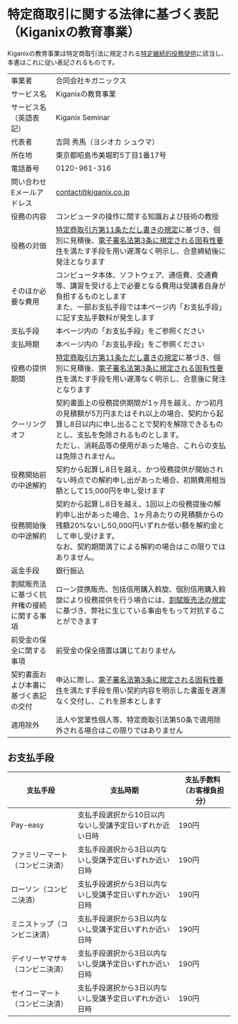 # 特定商取引に関する法律に基づく表記（Kiganixの教育事業）

Kiganixの教育事業は特定商取引法に規定される[特定継続的役務提供](https://www.no-trouble.caa.go.jp/what/continuousservices/)に該当し、本書はこれに従い表記されるものです。

|   |   |
|---|---|
| 事業者 | 合同会社キガニックス |
| サービス名 | Kiganixの教育事業 |
| サービス名（英語表記） | Kiganix Seminar |
| 代表者 | 吉岡 秀馬（ヨシオカ シュウマ） |
| 所在地 | 東京都昭島市美堀町5丁目1番17号 |
| 電話番号 | 0120-961-316 |
| 問い合わせEメールアドレス | contact@kiganix.co.jp |
| 役務の内容 | コンピュータの操作に関する知識および技術の教授 |
| 役務の対価 | [特定商取引方第11条ただし書きの規定](https://elaws.e-gov.go.jp/document?lawid=351AC0000000057)に基づき、個別に見積後、[電子署名法第3条に規定される固有性要件](https://www.soumu.go.jp/main_content/000711467.pdf)を満たす手段を用い遅滞なく明示し、合意締結後に発注となります |
| そのほか必要な費用 | コンピュータ本体、ソフトウェア、通信費、交通費等、講習を受ける上で必要となる費用は受講者自身が負担するものとします<br/>また、一部お支払手段では本ページ内「お支払手段」に記す支払手数料が発生します |
| 支払手段 | 本ページ内の「お支払手段」をご参照ください |
| 支払時期 | 本ページ内の「お支払手段」をご参照ください |
| 役務の提供期間 | [特定商取引方第11条ただし書きの規定](https://elaws.e-gov.go.jp/document?lawid=351AC0000000057)に基づき、個別に見積後、[電子署名法第3条に規定される固有性要件](https://www.soumu.go.jp/main_content/000711467.pdf)を満たす手段を用い遅滞なく明示し、合意後に発注となります |
| クーリングオフ | 契約書面上の役務提供期間が1ヶ月を越え、かつ初月の見積額が5万円またはそれ以上の場合、契約から起算し8日以内に申し出ることで契約を解除できるものとし、支払を免除されるものとします。<br/>ただし、消耗品等の使用があった場合、これらの支払は免除されません。 |
| 役務開始前の中途解約 | 契約から起算し8日を越え、かつ役務提供が開始されない時点での解約申し出があった場合、初期費用相当額として15,000円を申し受けます |
| 役務開始後の中途解約 | 契約から起算し8日を越え、1回以上の役務提後の解約申し出があった場合、1ヶ月あたりの見積額からの残額20%ないし50,000円いずれか低い額を解約金として申し受けます。<br/>なお、契約期間満了による解約の場合はこの限りではありません。 |
| 返金手段 | 銀行振込 |
| 割賦販売法に基づく抗弁権の接続に関する事項 | ローン提携販売、包括信用購入斡旋、個別信用購入斡旋により役務提供を行う場合には、[割賦販売法の規定](https://elaws.e-gov.go.jp/document?lawid=336AC0000000159)に基づき、弊社に生じている事由をもって対抗することができます |
| 前受金の保全に関する事項 | 前受金の保全措置は講じておりません |
| 契約書面および本書に基づく表記の交付 | 申込に際し、[電子署名法第3条に規定される固有性要件](https://www.soumu.go.jp/main_content/000711467.pdf)を満たす手段を用い契約内容を明示した書面を遅滞なく交付し、これを原本とします |
| 適用除外 | 法人や営業性個人等、特定商取引法第50条で適用除外される場合はこの限りではありません |

## お支払手段

| 支払手段 | 支払時期 | 支払手数料（お客様負担分） |
|---|---|---|
| Pay-easy | 支払手段選択から10日以内ないし受講予定日いずれか近い日時 | 190円 |
| ファミリーマート（コンビニ決済） | 支払手段選択から3日以内ないし受講予定日いずれか近い日時 | 190円 |
| ローソン（コンビニ決済） | 支払手段選択から3日以内ないし受講予定日いずれか近い日時 | 190円 |
| ミニストップ（コンビニ決済） | 支払手段選択から3日以内ないし受講予定日いずれか近い日時 | 190円 |
| デイリーヤマザキ（コンビニ決済） | 支払手段選択から3日以内ないし受講予定日いずれか近い日時 | 190円 |
| セイコーマート（コンビニ決済） | 支払手段選択から3日以内ないし受講予定日いずれか近い日時 | 190円 |

